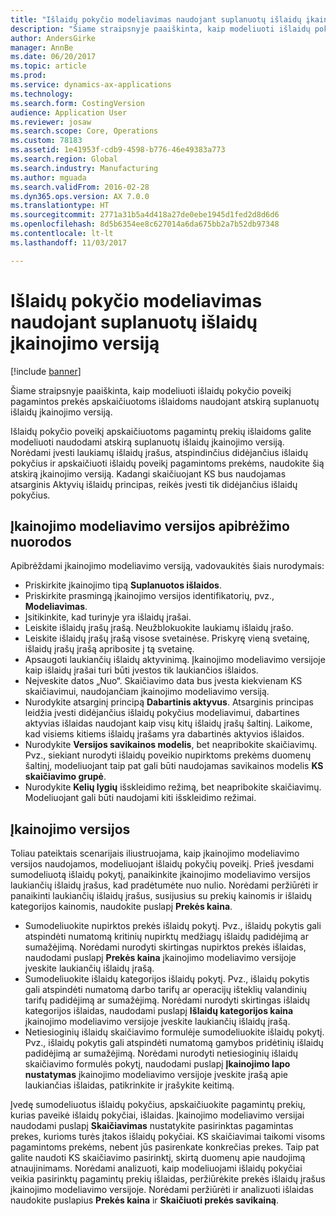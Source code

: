 ```yaml
---
title: "Išlaidų pokyčio modeliavimas naudojant suplanuotų išlaidų įkainojimo versiją"
description: "Šiame straipsnyje paaiškinta, kaip modeliuoti išlaidų pokyčio poveikį pagamintos prekės apskaičiuotoms išlaidoms naudojant atskirą suplanuotų išlaidų įkainojimo versiją."
author: AndersGirke
manager: AnnBe
ms.date: 06/20/2017
ms.topic: article
ms.prod: 
ms.service: dynamics-ax-applications
ms.technology: 
ms.search.form: CostingVersion
audience: Application User
ms.reviewer: josaw
ms.search.scope: Core, Operations
ms.custom: 78183
ms.assetid: 1e41953f-cdb9-4598-b776-46e49383a773
ms.search.region: Global
ms.search.industry: Manufacturing
ms.author: mguada
ms.search.validFrom: 2016-02-28
ms.dyn365.ops.version: AX 7.0.0
ms.translationtype: HT
ms.sourcegitcommit: 2771a31b5a4d418a27de0ebe1945d1fed2d8d6d6
ms.openlocfilehash: 8d5b6354ee8c627014a6da675bb2a7b52db97348
ms.contentlocale: lt-lt
ms.lasthandoff: 11/03/2017

---
```


# <a name="simulate-cost-changes-by-using-a-costing-version-for-planned-costs"></a>Išlaidų pokyčio modeliavimas naudojant suplanuotų išlaidų įkainojimo versiją

[!include [banner](../includes/banner.md)]

Šiame straipsnyje paaiškinta, kaip modeliuoti išlaidų pokyčio poveikį pagamintos prekės apskaičiuotoms išlaidoms naudojant atskirą suplanuotų išlaidų įkainojimo versiją.

Išlaidų pokyčio poveikį apskaičiuotoms pagamintų prekių išlaidoms galite modeliuoti naudodami atskirą suplanuotų išlaidų įkainojimo versiją. Norėdami įvesti laukiamų išlaidų įrašus, atspindinčius didėjančius išlaidų pokyčius ir apskaičiuoti išlaidų poveikį pagamintoms prekėms, naudokite šią atskirą įkainojimo versiją. Kadangi skaičiuojant KS bus naudojamas atsarginis Aktyvių išlaidų principas, reikės įvesti tik didėjančius išlaidų pokyčius.

## <a name="guidelines-for-defining-the-simulation-costing-version"></a>Įkainojimo modeliavimo versijos apibrėžimo nuorodos
Apibrėždami įkainojimo modeliavimo versiją, vadovaukitės šiais nurodymais:

-   Priskirkite įkainojimo tipą **Suplanuotos išlaidos**.
-   Priskirkite prasmingą įkainojimo versijos identifikatorių, pvz., **Modeliavimas**.
-   Įsitikinkite, kad turinyje yra išlaidų įrašai.
-   Leiskite išlaidų įrašų įrašą. Neužblokuokite laukiamų išlaidų įrašo.
-   Leiskite išlaidų įrašų įrašą visose svetainėse. Priskyrę vieną svetainę, išlaidų įrašų įrašą apribosite į tą svetainę.
-   Apsaugoti laukiančių išlaidų aktyvinimą. Įkainojimo modeliavimo versijoje kaip išlaidų įrašai turi būti įvestos tik laukiančios išlaidos.
-   Neįveskite datos „Nuo“. Skaičiavimo data bus įvesta kiekvienam KS skaičiavimui, naudojančiam įkainojimo modeliavimo versiją.
-   Nurodykite atsarginį principą **Dabartinis aktyvus**. Atsarginis principas leidžia įvesti didėjančius išlaidų pokyčius modeliavimui, dabartines aktyvias išlaidas naudojant kaip visų kitų išlaidų įrašų šaltinį. Laikome, kad visiems kitiems išlaidų įrašams yra dabartinės aktyvios išlaidos.
-   Nurodykite **Versijos savikainos modelis**, bet neapribokite skaičiavimų. Pvz., siekiant nurodyti išlaidų poveikio nupirktoms prekėms duomenų šaltinį, modeliuojant taip pat gali būti naudojamas savikainos modelis **KS skaičiavimo grupė**.
-   Nurodykite **Kelių lygių** išskleidimo režimą, bet neapribokite skaičiavimų. Modeliuojant gali būti naudojami kiti išskleidimo režimai.

## <a name="costing-versions"></a>Įkainojimo versijos
Toliau pateiktais scenarijais iliustruojama, kaip įkainojimo modeliavimo versijos naudojamos, modeliuojant išlaidų pokyčių poveikį. Prieš įvesdami sumodeliuotą išlaidų pokytį, panaikinkite įkainojimo modeliavimo versijos laukiančių išlaidų įrašus, kad pradėtumėte nuo nulio. Norėdami peržiūrėti ir panaikinti laukiančių išlaidų įrašus, susijusius su prekių kainomis ir išlaidų kategorijos kainomis, naudokite puslapį **Prekės kaina**.

-   Sumodeliuokite nupirktos prekės išlaidų pokytį. Pvz., išlaidų pokytis gali atspindėti numatomą kritinių nupirktų medžiagų išlaidų padidėjimą ar sumažėjimą. Norėdami nurodyti skirtingas nupirktos prekės išlaidas, naudodami puslapį **Prekės kaina** įkainojimo modeliavimo versijoje įveskite laukiančių išlaidų įrašą.
-   Sumodeliuokite išlaidų kategorijos išlaidų pokytį. Pvz., išlaidų pokytis gali atspindėti numatomą darbo tarifų ar operacijų išteklių valandinių tarifų padidėjimą ar sumažėjimą. Norėdami nurodyti skirtingas išlaidų kategorijos išlaidas, naudodami puslapį **Išlaidų kategorijos kaina** įkainojimo modeliavimo versijoje įveskite laukiančių išlaidų įrašą.
-   Netiesioginių išlaidų skaičiavimo formulėje sumodeliuokite išlaidų pokytį. Pvz., išlaidų pokytis gali atspindėti numatomą gamybos pridėtinių išlaidų padidėjimą ar sumažėjimą. Norėdami nurodyti netiesioginių išlaidų skaičiavimo formulės pokytį, naudodami puslapį **Įkainojimo lapo nustatymas** įkainojimo modeliavimo versijoje įveskite įrašą apie laukiančias išlaidas, patikrinkite ir įrašykite keitimą.

Įvedę sumodeliuotus išlaidų pokyčius, apskaičiuokite pagamintų prekių, kurias paveikė išlaidų pokyčiai, išlaidas. Įkainojimo modeliavimo versijai naudodami puslapį **Skaičiavimas** nustatykite pasirinktas pagamintas prekes, kurioms turės įtakos išlaidų pokyčiai. KS skaičiavimai taikomi visoms pagamintoms prekėms, nebent jūs pasirenkate konkrečias prekes. Taip pat galite naudoti KS skaičiavimo pasirinktį, skirtą duomenų apie naudojimą atnaujinimams. Norėdami analizuoti, kaip modeliuojami išlaidų pokyčiai veikia pasirinktų pagamintų prekių išlaidas, peržiūrėkite prekės išlaidų įrašus įkainojimo modeliavimo versijoje. Norėdami peržiūrėti ir analizuoti išlaidas naudokite puslapius **Prekės kaina** ir **Skaičiuoti prekės savikainą**.




